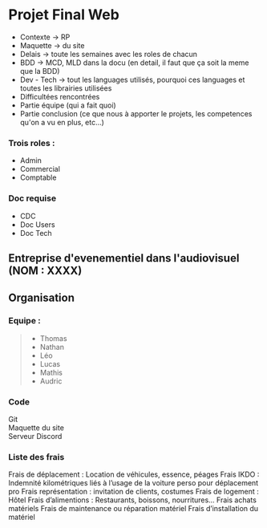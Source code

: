 # Projet Final Web

- Contexte -> RP
- Maquette -> du site
- Delais -> toute les semaines avec les roles de chacun 
- BDD -> MCD, MLD dans la docu (en detail, il faut que ça soit la meme que la BDD)
- Dev - Tech -> tout les languages utilisés, pourquoi ces languages et toutes les librairies utilisées
- Difficultées rencontrées
- Partie équipe (qui a fait quoi)
- Partie conclusion (ce que nous à apporter le projets, les competences qu'on a vu en plus, etc...)

### Trois roles : 

- Admin
- Commercial
- Comptable

### Doc requise

- CDC
- Doc Users
- Doc Tech 

## Entreprise d'evenementiel dans l'audiovisuel (NOM : XXXX)

## Organisation

### Equipe : 

> - Thomas
> - Nathan
> - Léo
> - Lucas
> - Mathis
> - Audric

### Code

Git  
Maquette du site  
Serveur Discord

### Liste des frais

Frais de déplacement : Location de véhicules, essence, péages
Frais IKDO : Indemnité kilométriques liés à l’usage de la voiture perso pour déplacement pro
Frais représentation : invitation de clients, costumes
Frais de logement : Hôtel
Frais d’alimentions : Restaurants, boissons, nourritures…
Frais achats matériels
Frais de maintenance ou réparation matériel
Frais d’installation du matériel
